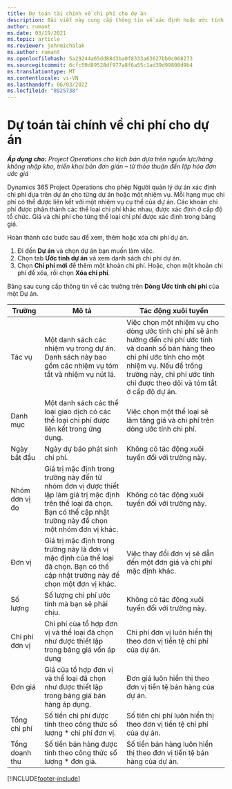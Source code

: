 ```yaml
---
title: Dự toán tài chính về chi phí cho dự án
description: Bài viết này cung cấp thông tin về xác định hoặc ước tính chi phí dựa trên dự án.
author: rumant
ms.date: 03/19/2021
ms.topic: article
ms.reviewer: johnmichalak
ms.author: rumant
ms.openlocfilehash: 5a29244a65dd88d3ba0f8333a63627bb0c068273
ms.sourcegitcommit: 6cfc50d89528df977a8f6a55c1ad39d99800d9b4
ms.translationtype: MT
ms.contentlocale: vi-VN
ms.lasthandoff: 06/03/2022
ms.locfileid: "8925738"
---
```

# <a name="financial-estimates-for-expenses-on-projects"></a>Dự toán tài chính về chi phí cho dự án
_**Áp dụng cho:** Project Operations cho kịch bản dựa trên nguồn lực/hàng không nhập kho, triển khai bản đơn giản – từ thỏa thuận đến lập hóa đơn ước giá_

Dynamics 365 Project Operations cho phép Người quản lý dự án xác định chi phí dựa trên dự án cho từng dự án hoặc một nhiệm vụ. Mỗi hạng mục chi phí có thể được liên kết với một nhiệm vụ cụ thể của dự án. Các khoản chi phí được phân thành các thể loại chi phí khác nhau, được xác định ở cấp độ tổ chức. Giá và chi phí cho từng thể loại chi phí được xác định trong bảng giá. 

Hoàn thành các bước sau để xem, thêm hoặc xóa chi phí dự án.

1. Đi đến **Dự án** và chọn dự án bạn muốn làm việc.
2. Chọn tab **Ước tính dự án** và xem danh sách chi phí dự án.
3. Chọn **Chi phí mới** để thêm một khoản chi phí. Hoặc, chọn một khoản chi phí để xóa, rồi chọn **Xóa chi phí**.

Bảng sau cung cấp thông tin về các trường trên **Dòng Ước tính chi phí** của một Dự án. 

| **Trường** | **Mô tả** | **Tác động xuôi tuyến** |
| --- | --- | --- |
| Tác vụ | Một danh sách các nhiệm vụ trong dự án. Danh sách này bao gồm các nhiệm vụ tóm tắt và nhiệm vụ nút lá. | Việc chọn một nhiệm vụ cho dòng ước tính chi phí sẽ ảnh hưởng đến chi phí ước tính và doanh số bán hàng theo chi phí ước tính cho một nhiệm vụ. Nếu để trống trường này, chi phí ước tính chỉ được theo dõi và tóm tắt ở cấp độ dự án. |
| Danh mục | Một danh sách các thể loại giao dịch có các thể loại chi phí được liên kết trong ứng dụng. | Việc chọn một thể loại sẽ làm tăng giá và chi phí trên dòng ước tính chi phí. |
| Ngày bắt đầu | Ngày dự báo phát sinh chi phí. | Không có tác động xuôi tuyến đối với trường này. |
| Nhóm đơn vị đo | Giá trị mặc định trong trường này đến từ nhóm đơn vị được thiết lập làm giá trị mặc định trên thể loại đã chọn. Bạn có thể cập nhật trường này để chọn một nhóm đơn vị khác. | Không có tác động xuôi tuyến đối với trường này. |
| Đơn vị | Giá trị mặc định trong trường này là đơn vị mặc định của thể loại đã chọn. Bạn có thể cập nhật trường này để chọn một đơn vị khác. | Việc thay đổi đơn vị sẽ dẫn đến một đơn giá và chi phí mặc định khác. |
| Số lượng | Số lượng chi phí ước tính mà bạn sẽ phải chịu. | Không có tác động xuôi tuyến đối với trường này. |
| Chi phí đơn vị | Chi phí của tổ hợp đơn vị và thể loại đã chọn như được thiết lập trong bảng giá vốn áp dụng | Chi phí đơn vị luôn hiển thị theo đơn vị tiền tệ chi phí của dự án. |
| Đơn giá | Giá của tổ hợp đơn vị và thể loại đã chọn như được thiết lập trong bảng giá bán hàng áp dụng. | Đơn giá luôn hiển thị theo đơn vị tiền tệ bán hàng của dự án. |
| Tổng chi phí | Số tiền chi phí được tính theo công thức số lượng \* chi phí đơn vị.| Số tiên chi phí luôn hiển thị theo đơn vị tiền tệ chi phí của dự án. |
| Tổng doanh thu | Số tiền bán hàng được tính theo công thức số lượng \* đơn giá. | Số tiền bán hàng luôn hiển thị theo đơn vị tiền tệ bán hàng của dự án. |


[!INCLUDE[footer-include](../includes/footer-banner.md)]
